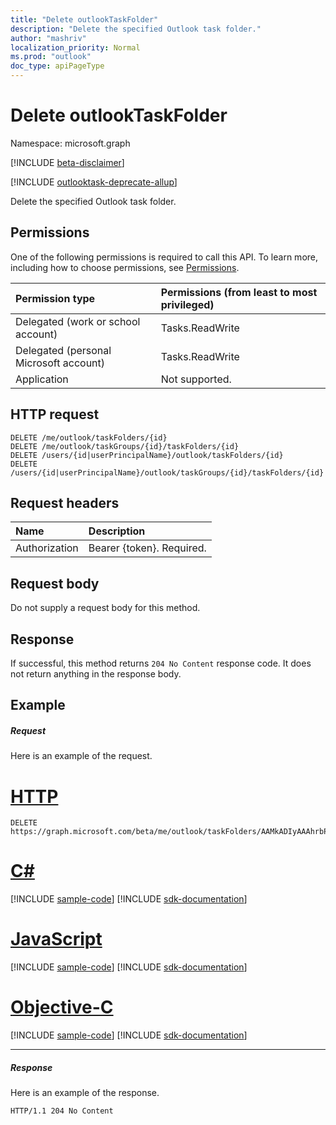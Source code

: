 ```yaml
---
title: "Delete outlookTaskFolder"
description: "Delete the specified Outlook task folder."
author: "mashriv"
localization_priority: Normal
ms.prod: "outlook"
doc_type: apiPageType
---
```


# Delete outlookTaskFolder

Namespace: microsoft.graph

[!INCLUDE [beta-disclaimer](../../includes/beta-disclaimer.md)]

[!INCLUDE [outlooktask-deprecate-allup](../../includes/outlooktask-deprecate-allup.md)]


Delete the specified Outlook task folder.
## Permissions
One of the following permissions is required to call this API. To learn more, including how to choose permissions, see [Permissions](/graph/permissions-reference).

|Permission type      | Permissions (from least to most privileged)              |
|:--------------------|:---------------------------------------------------------|
|Delegated (work or school account) | Tasks.ReadWrite    |
|Delegated (personal Microsoft account) | Tasks.ReadWrite    |
|Application | Not supported. |

## HTTP request
<!-- { "blockType": "ignored" } -->
```http
DELETE /me/outlook/taskFolders/{id}
DELETE /me/outlook/taskGroups/{id}/taskFolders/{id}
DELETE /users/{id|userPrincipalName}/outlook/taskFolders/{id}
DELETE /users/{id|userPrincipalName}/outlook/taskGroups/{id}/taskFolders/{id}
```
## Request headers
| Name       | Description|
|:---------------|:----------|
| Authorization  | Bearer {token}. Required. |

## Request body
Do not supply a request body for this method.

## Response

If successful, this method returns `204 No Content` response code. It does not return anything in the response body.

## Example
##### Request
Here is an example of the request.

# [HTTP](#tab/http)
<!-- {
  "blockType": "request",
  "name": "delete_outlooktaskfolder"
}-->
```http
DELETE https://graph.microsoft.com/beta/me/outlook/taskFolders/AAMkADIyAAAhrbPXAAA=
```
# [C#](#tab/csharp)
[!INCLUDE [sample-code](../includes/snippets/csharp/delete-outlooktaskfolder-csharp-snippets.md)]
[!INCLUDE [sdk-documentation](../includes/snippets/snippets-sdk-documentation-link.md)]

# [JavaScript](#tab/javascript)
[!INCLUDE [sample-code](../includes/snippets/javascript/delete-outlooktaskfolder-javascript-snippets.md)]
[!INCLUDE [sdk-documentation](../includes/snippets/snippets-sdk-documentation-link.md)]

# [Objective-C](#tab/objc)
[!INCLUDE [sample-code](../includes/snippets/objc/delete-outlooktaskfolder-objc-snippets.md)]
[!INCLUDE [sdk-documentation](../includes/snippets/snippets-sdk-documentation-link.md)]

---

##### Response
Here is an example of the response. 
<!-- {
  "blockType": "response",
  "truncated": true
} -->
```http
HTTP/1.1 204 No Content
```

<!-- uuid: 8fcb5dbc-d5aa-4681-8e31-b001d5168d79
2015-10-25 14:57:30 UTC -->
<!--
{
  "type": "#page.annotation",
  "description": "Delete outlookTaskFolder",
  "keywords": "",
  "section": "documentation",
  "tocPath": "",
  "suppressions": [
  ]
}
-->
